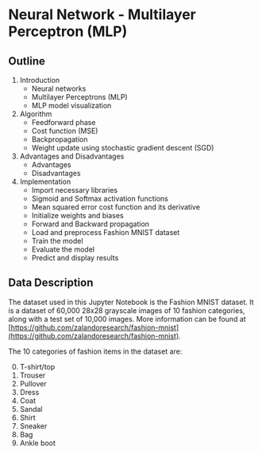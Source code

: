 # Neural Network - Multilayer Perceptron (MLP)

## Outline

1. Introduction
    - Neural networks
    - Multilayer Perceptrons (MLP)
    - MLP model visualization
2. Algorithm
    - Feedforward phase
    - Cost function (MSE)
    - Backpropagation
    - Weight update using stochastic gradient descent (SGD)
3. Advantages and Disadvantages
    - Advantages
    - Disadvantages
4. Implementation
    - Import necessary libraries
    - Sigmoid and Softmax activation functions
    - Mean squared error cost function and its derivative
    - Initialize weights and biases
    - Forward and Backward propagation
    - Load and preprocess Fashion MNIST dataset
    - Train the model
    - Evaluate the model
    - Predict and display results

## Data Description

The dataset used in this Jupyter Notebook is the Fashion MNIST dataset. It is a dataset of 60,000 28x28 grayscale images of 10 fashion categories, along with a test set of 10,000 images. More information can be found at [https://github.com/zalandoresearch/fashion-mnist](https://github.com/zalandoresearch/fashion-mnist).

The 10 categories of fashion items in the dataset are:

0. T-shirt/top
1. Trouser
2. Pullover
3. Dress
4. Coat
5. Sandal
6. Shirt
7. Sneaker
8. Bag
9. Ankle boot
